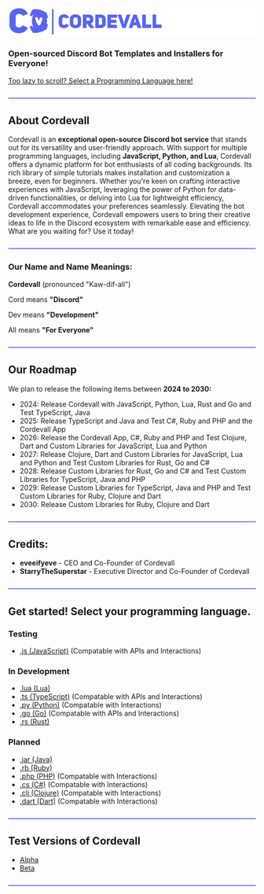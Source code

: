 <img src="/assets/md/cordevallbannerblurple.png">

### Open-sourced Discord Bot Templates and Installers for Everyone!

<a href="https://github.com/Cordevall/Cordevall/tree/Main#get-started-select-your-programming-language">Too lazy to scroll? Select a Programming Language here!</a>

<img src="/assets/md/dividers.png">

## About Cordevall
Cordevall is an **exceptional open-source Discord bot service** that stands out for its versatility and user-friendly approach. With support for multiple programming languages, including **JavaScript, Python, and Lua**, Cordevall offers a dynamic platform for bot enthusiasts of all coding backgrounds. Its rich library of simple tutorials makes installation and customization a breeze, even for beginners. Whether you're keen on crafting interactive experiences with JavaScript, leveraging the power of Python for data-driven functionalities, or delving into Lua for lightweight efficiency, Cordevall accommodates your preferences seamlessly. Elevating the bot development experience, Cordevall empowers users to bring their creative ideas to life in the Discord ecosystem with remarkable ease and efficiency. What are you waiting for? Use it today!

<img src="/assets/md/dividers.png">

### Our Name and Name Meanings:

**Cordevall** (pronounced "Kaw-dif-all")

Cord means **"Discord"**

Dev means **"Development"**

All means **"For Everyone"**

<img src="./assets/md/dividers.png">

## Our Roadmap
We plan to release the following items between **2024 to 2030:**
- 2024: Release Cordevall with JavaScript, Python, Lua, Rust and Go and Test TypeScript, Java 
- 2025: Release TypeScript and Java and Test C#, Ruby and PHP and the Cordevall App
- 2026: Release the Cordevall App, C#, Ruby and PHP and Test Clojure, Dart and Custom Libraries for JavaScript, Lua and Python
- 2027: Release Clojure, Dart and Custom Libraries for JavaScript, Lua and Python and Test Custom Libraries for Rust, Go and C#
- 2028: Release Custom Libraries for Rust, Go and C# and Test Custom Libraries for TypeScript, Java and PHP
- 2029: Release Custom Libraries for TypeScript, Java and PHP and Test Custom Libraries for Ruby, Clojure and Dart
- 2030: Release Custom Libraries for Ruby, Clojure and Dart

<img src="/assets/md/dividers.png">

## Credits:
- **eveeifyeve** - CEO and Co-Founder of Cordevall
- **StarryTheSuperstar** - Executive Director and Co-Founder of Cordevall

<img src="/assets/md/dividers.png">

## Get started! Select your programming language.

### Testing
- <a href="https://github.com/Cordevall/JavaScript/tree/main#readme">.js (JavaScript)</a> (Compatable with APIs and Interactions)

### In Development
- <a href="https://github.com/Cordevall/Lua/tree/main#readme">.lua (Lua)</a>
- <a href="https://github.com/Cordevall/TypeScript/tree/main#readme">.ts (TypeScript)</a> (Compatable with APIs and Interactions)
- <a href="https://github.com/Cordevall/Python/tree/main#readme">.py (Python)</a> (Compatable with Interactions)
- <a href="https://github.com/Cordevall/Go/tree/main#readme">.go (Go)</a> (Compatable with APIs and Interactions)
- <a href="https://github.com/Cordevall/Rust/tree/main#readme">.rs (Rust)</a>

### Planned
- <a href="https://github.com/Cordevall/Java/tree/main#readme">.jar (Java)</a>
- <a href="https://github.com/Cordevall/Ruby/tree/main#readme">.rb (Ruby)</a>
- <a href="https://github.com/Cordevall/PHP/tree/main#readme">.php (PHP)</a> (Compatable with Interactions)
- <a href="https://github.com/Cordevall/C#/tree/main#readme">.cs (C#)</a> (Compatable with Interactions)
- <a href="https://github.com/Cordevall/Clojure/tree/main#readme">.clj (Clojure)</a> (Compatable with Interactions)
- <a href="https://github.com/Cordevall/Dart/tree/main#readme">.dart (Dart)</a> (Compatable with Interactions)

<img src="/assets/md/dividers.png">

## Test Versions of Cordevall
- <a href="https://github.com/Cordevall/Cordevall/tree/Alpha#readme">Alpha</a>
- <a href="https://github.com/Cordevall/Cordevall/tree/Beta#readme">Beta</a>

<img src="/assets/md/dividers.png">
